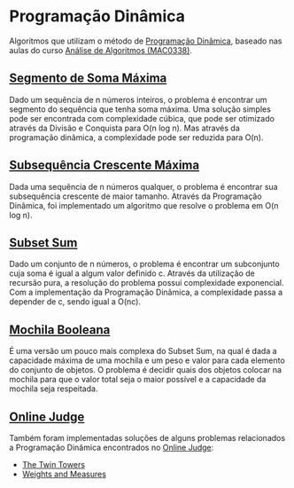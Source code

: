 # Programação Dinâmica

Algoritmos que utilizam o método de [Programação Dinâmica](https://pt.wikipedia.org/wiki/Programa%C3%A7%C3%A3o_din%C3%A2mica), baseado nas aulas do curso [Análise de Algoritmos (MAC0338)](https://www.ime.usp.br/~pf/analise_de_algoritmos/aulas/dynamic-programming.html).

## [Segmento de Soma Máxima](https://www.ime.usp.br/~pf/analise_de_algoritmos/aulas/max-sum-segment.html)

Dado um sequência de n números inteiros, o problema é encontrar um segmento do sequência que tenha soma máxima. Uma solução simples pode ser encontrada com complexidade cúbica, que pode ser otimizado através da Divisão e Conquista para O(n log n). Mas através da programação dinâmica, a complexidade pode ser reduzida para O(n).

## [Subsequência Crescente Máxima](https://www.ime.usp.br/~pf/analise_de_algoritmos/aulas/sscm.html)

Dada uma sequência de n números qualquer, o problema é encontrar sua subsequência crescente de maior tamanho. Através da Programação Dinâmica, foi implementado um algoritmo que resolve o problema em O(n log n).

## [Subset Sum](https://www.ime.usp.br/~pf/analise_de_algoritmos/aulas/mochila-subsetsum.html)

Dado um conjunto de n números, o problema é encontrar um subconjunto cuja soma é igual a algum valor definido c. Através da utilização de recursão pura, a resolução do problema possui complexidade exponencial. Com a implementação da Programação Dinâmica, a complexidade passa a depender de c, sendo igual a O(nc).

## [Mochila Booleana](https://www.ime.usp.br/~pf/analise_de_algoritmos/aulas/mochila-bool.html)

É uma versão um pouco mais complexa do Subset Sum, na qual é dada a capacidade máxima de uma mochila e um peso e valor para cada elemento do conjunto de objetos. O problema é decidir quais dos objetos colocar na mochila para que o valor total seja o maior possível e a capacidade da mochila seja respeitada.

## [Online Judge](https://onlinejudge.org/index.php)

Também foram implementadas soluções de alguns problemas relacionados a Programação Dinâmica encontrados no [Online Judge](https://onlinejudge.org/index.php):

- [The Twin Towers](https://onlinejudge.org/index.php?option=onlinejudge&Itemid=8&page=show_problem&problem=1007)
- [Weights and Measures](https://onlinejudge.org/index.php?option=com_onlinejudge&Itemid=8&page=show_problem&problem=1095)
